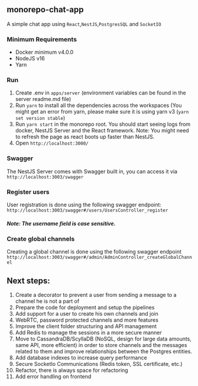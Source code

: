## monorepo-chat-app

A simple chat app using `React`,`NestJS`,`PostgresSQL` and `SocketIO`

### Minimum Requirements

- Docker minimum v4.0.0
- NodeJS v16
- Yarn

### Run

1. Create .env in `apps/server` (environment variables can be found in the server readme.md file)
2. Run `yarn` to install all the dependencies across the workspaces (You might get an error from yarn, please make sure it is using yarn v3 (`yarn set version stable`)
3. Run `yarn start` in the monorepo root. You should start seeing logs from docker, NestJS Server and the React framework. Note: You might need to refresh the page as react boots up faster than NestJS.
4. Open `http://localhost:3000/`

### Swagger

The NestJS Server comes with Swagger built in, you can access it via `http://localhost:3003/swagger`

### Register users

User registration is done using the following swagger endpoint: `http://localhost:3003/swagger#/users/UsersController_register`

##### Note: The username field is case sensitive.

### Create global channels

Creating a global channel is done using the following swagger endpoint `http://localhost:3003/swagger#/admin/AdminController_createGlobalChannel`

## Next steps:

1. Create a decorator to prevent a user from sending a message to a channel he is not a part of
2. Prepare the code for deployment and setup the pipelines
3. Add support for a user to create his own channels and join
4. WebRTC, password protected channels and more features
5. Improve the client folder structuring and API management
6. Add Redis to manage the sessions in a more secure manner
7. Move to CassandraDB/ScyllaDB (NoSQL, design for large data amounts, same API, more efficient) in order to store channels and the messages related to them and improve relationships between the Postgres entities.
8. Add database indexes to increase query performance
9. Secure SocketIo Communications (Redis token, SSL certificate, etc.)
10. Refactor, there is always space for refactoring
11. Add error handling on frontend
